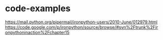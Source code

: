 code-examples
=============
https://mail.python.org/pipermail/ironpython-users/2010-June/012979.html
https://code.google.com/p/ironpython/source/browse/#svn%2Ftrunk%2Fironpythoninaction%2Fchapter15

